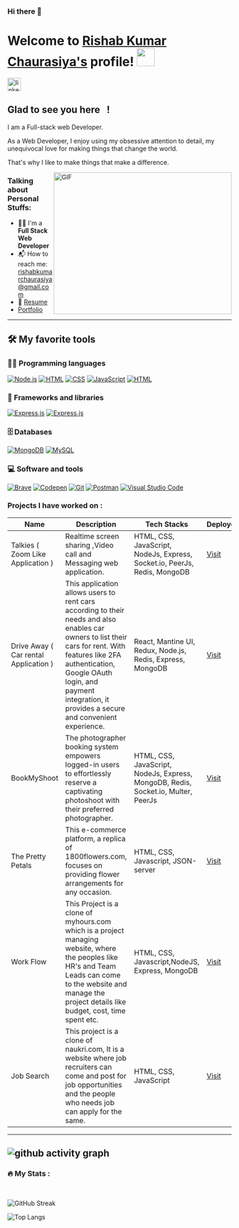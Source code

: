 ### Hi there 👋

# Welcome to [Rishab Kumar Chaurasiya's](https://github.com/git-rishab) profile! <a href="https://github.com/git-rishab"><img src="https://user-images.githubusercontent.com/114337213/218177562-625f81fc-c4bd-4a4d-a56b-0d8d6c3d6d5e.png" width="40px"></a>

<a href="https://www.linkedin.com/in/rishab-kumar-chaurasiya-a144b4234/" target="_blank"><img align="center" src="https://user-images.githubusercontent.com/114337213/218171713-ff1cece8-2363-406a-80db-0fec0f36f9ef.png" alt="linkedin" height="30" width="30" /></a>
&nbsp;



## Glad to see you here &nbsp; !

I am a Full-stack web Developer.

As a Web Developer, I enjoy using my obsessive attention to detail, my unequivocal love for making things that change the world.

That's why I like to make things that make a difference.

<img align="right" alt="GIF" src="https://user-images.githubusercontent.com/114337213/218172084-62191cef-94b6-4087-a4c5-2f07b272ae61.gif" width="400" height="318" />


### Talking about Personal Stuffs:

- 👨‍🎓 I'm a **Full Stack Web Developer**
- 📬 How to reach me: [rishabkumarchaurasiya@gmail.com](mailto:rishabkumarchaurasiya@gmail.com)
- 📝 [Resume](https://drive.google.com/file/d/1-IlRoeEn8YK8frc6PVfGuZvsgic8aaNL/view)
- [Portfolio](https://git-rishab.github.io/)
---

## 🛠️ My favorite tools

### 👨‍💻 Programming languages

<p>
    <a href="#"><img alt="Node.js" src="https://img.shields.io/badge/Node.js-43853D.svg?logo=node.js&logoColor=white"></a>
    <a href="#"><img alt="HTML" src="https://img.shields.io/badge/HTML-E34F26.svg?logo=html5&logoColor=white"></a>
    <a href="#"><img alt="CSS" src="https://img.shields.io/badge/CSS-1572B6.svg?logo=css3&logoColor=white"></a>
    <a href="#"><img alt="JavaScript" src="https://img.shields.io/badge/JavaScript-F7DF1E.svg?logo=javascript&logoColor=black"></a>
    <a href="#"><img alt="HTML" src="https://img.shields.io/badge/-Typescript-blue"></a>
</p>

### 🧰 Frameworks and libraries

<p>
    <a href="#"><img alt="Express.js" src="https://img.shields.io/badge/Express.js-404d59.svg?logo=express&logoColor=white"></a>
    <a href="#"><img alt="Express.js" src="https://img.shields.io/badge/-ReactJS-blue"></a>
</p>

### 🗄️ Databases

<p>
    <a href="#"><img alt="MongoDB" src ="https://img.shields.io/badge/MongoDB-4ea94b.svg?logo=mongodb&logoColor=white"></a>
    <a href="#"><img alt="MySQL" src="https://img.shields.io/badge/MySQL-00f.svg?logo=mysql&logoColor=white"></a>
</p>

### 💻 Software and tools

<p>
    <a href="#"><img alt="Brave" src="https://img.shields.io/badge/-Brave-FB542B?logo=brave&logoColor=white"></a>
    <a href="#"><img alt="Codepen" src="https://img.shields.io/badge/Codepen-000000.svg?logo=codepen&logoColor=white"></a>
    <a href="#"><img alt="Git" src="https://img.shields.io/badge/Git-F05033.svg?logo=git&logoColor=white"></a>
    <a href="#"><img alt="Postman" src="https://img.shields.io/badge/Postman-FF6C37?logo=postman&logoColor=white"></a>
    <a href="#"><img alt="Visual Studio Code" src="https://img.shields.io/badge/Visual%20Studio%20Code-0078d7.svg?logo=visual-studio-code&logoColor=white"></a>
</p>

### Projects I have worked on :
| Name        | Description    | Tech Stacks       | Deployed   | CodeBase  |
|-------------|----------------|------------|------------|-----------------------------------------------------|
| Talkies ( Zoom Like Application )  | Realtime screen sharing ,Video call and Messaging web application. | HTML, CSS, JavaScript, NodeJs, Express, Socket.io, PeerJs, Redis, MongoDB  | [Visit](https://talkies-lets-connect.netlify.app/)  | [Github](https://github.com/git-rishab/Zoom-like-application) |
| Drive Away ( Car rental Application )   | This application allows users to rent cars according to their needs and also enables car owners to list their cars for rent. With features like 2FA authentication, Google OAuth login, and payment integration, it provides a secure and convenient experience. | React, Mantine UI, Redux, Node.js, Redis, Express, MongoDB |  [Visit](https://drive-away.netlify.app/)   | [Github](https://github.com/git-rishab/car-rental-application)   |
| BookMyShoot   | The photographer booking system empowers logged-in users to effortlessly reserve a captivating photoshoot with their preferred photographer. | HTML, CSS, JavaScript, NodeJs, Express, MongoDB, Redis, Socket.io, Multer, PeerJs   | [Visit](https://bookmyshoot.netlify.app/)  | [Github](https://github.com/git-rishab/photographer-booking-system)     |
| The Pretty Petals   | This e-commerce platform, a replica of 1800flowers.com, focuses on providing flower arrangements for any occasion. | HTML, CSS, Javascript, JSON-server    | <a href="https://theprettypetals.netlify.app/" target="_blank">Visit</a>   |   <a href="https://github.com/git-rishab/1800flowers.com-clone" target="_blank">Github</a>   |
| Work Flow   | This Project is a clone of myhours.com which is a project managing website, where the peoples like HR's and Team Leads can come to the website and manage the project details like budget, cost, time spent etc. | HTML, CSS, Javascript,NodeJS, Express, MongoDB    | <a href="https://work-flow01.netlify.app/" target="_blank">Visit</a>        | <a href="https://github.com/git-rishab/myhours.com-clone" target="_blank">Github</a>       |
| Job Search   | This project is a clone of naukri.com, It is a website where job recruiters can come and post for job opportunities and the people who needs job can apply for the same. | HTML, CSS, JavaScript    | <a href="https://job-search01.netlify.app/" target="_blank">Visit</a>  | <a href="https://github.com/git-rishab/naukri.com-clone" target="_blank">Github</a>       |

---
![github activity graph](https://github-readme-activity-graph.vercel.app/graph?username=git-rishab&bg_color=ece2f8&color=000000&line=9263d9&point=c45f5f&area=true&hide_border=true)
---

 ### 🔥 My Stats :
<br/>

![GitHub Streak](https://github-readme-streak-stats.herokuapp.com/?user=git-rishab)

![Top Langs](https://github-readme-stats.vercel.app/api/top-langs/?username=git-rishab&theme=buefy&layout=compact)
